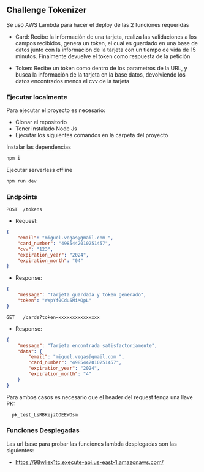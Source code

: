 ## Challenge Tokenizer

Se usó AWS Lambda para hacer el deploy de las 2 funciones requeridas

-   Card: Recibe la información de una tarjeta, realiza las validaciones a los campos recibidos, genera un token, el cual es guardado en una base de datos junto con la informacion de la tarjeta con un tiempo de vida de 15 minutos. Finalmente devuelve el token como respuesta de la petición

-   Token: Recibe un token como dentro de los parametros de la URL, y busca la información de la tarjeta en la base datos, devolviendo los datos encontrados menos el cvv de la tarjeta

### Ejecutar localmente

Para ejecutar el proyecto es necesario:

-   Clonar el repositorio
-   Tener instalado Node Js
-   Ejecutar los siguientes comandos en la carpeta del proyecto

Instalar las dependencias

```bash
npm i
```

Ejecutar serverless offline

```bash
npm run dev
```

### Endpoints

    POST  /tokens

-   Request:

```json
{
    "email": "miguel.vegas@gmail.com ",
    "card_number": "4985442010251457",
    "cvv": "123",
    "expiration_year": "2024",
    "expiration_month": "04"
}
```

-   Response:

```json
{
    "message": "Tarjeta guardada y token generado",
    "token": "rWpYf0Cdu5MiMQpL"
}
```

    GET   /cards?token=xxxxxxxxxxxxxxx

-   Response:

```json
{
    "message": "Tarjeta encontrada satisfactoriamente",
    "data": {
        "email": "miguel.vegas@gmail.com ",
        "card_number": "4985442010251457",
        "expiration_year": "2024",
        "expiration_month": "4"
    }
}
```

Para ambos casos es necesario que el header del request tenga una llave PK:

```bash
  pk_test_LsRBKejzCOEEWOsm
```

### Funciones Desplegadas

Las url base para probar las funciones lambda desplegadas son las siguientes:

-   https://98wliex1tc.execute-api.us-east-1.amazonaws.com/
